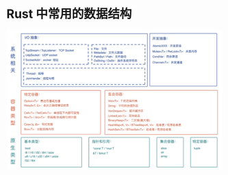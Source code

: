 # Rust 中常用的数据结构

<img title="" src="../assets/2024-05-24-22-16-41-image.png" alt="" data-align="center" width="839">


